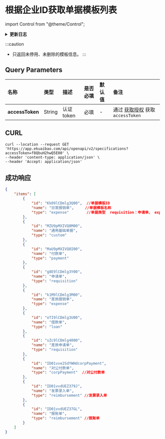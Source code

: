 # 根据企业ID获取单据模板列表

import Control from "@theme/Control";

<Control
method="GET"
url="/api/openapi/v2/specifications"
/>

<details>
  <summary><b>更新日志</b></summary>
  <div>

  [**1.27.0**](/updateLog/update-log#1270) -> 🐞 新增了支持返回 `corpPayment`（对公付款单）、`reimbursement`（报账单、发票录入单）类型的单据模板。 <br/>

  </div>
</details>


:::caution
- 只返回未停用、未删除的模板信息。
:::

## Query Parameters

| 名称 | 类型 | 描述 | 是否必填 | 默认值 | 备注 |
| :--- | :--- | :--- | :--- |:--- | :--- |
| **accessToken** | String | 认证token | 必填 | - | 通过 [获取授权](/docs/open-api/getting-started/auth) 获取 `accessToken` |

## CURL
```shell
curl --location --request GET 'https://app.ekuaibao.com/api/openapi/v2/specifications?accessToken=f8QbuH2hwQ5E00' \
--header 'content-type: application/json' \
--header 'Accept: application/json'
```

## 成功响应
```json
{
    "items": [
        {
            "id": "Kk09lCDmlg3Q00",  //单据模板ID
            "name": "日常报销单",     //单据模板名称
            "type": "expense"        //单据类型  requisition：申请单、 expense：报销单、 loan：借款单、 custom：通用审批单(基础单据)、 payment：付款单、corpPayment：对公付款单、reimbursement：报账单/发票录入单
        },
        {
            "id": "MZU9pMXIVQ8M00",
            "name": "通用基础单据",
            "type": "custom"
        },
        {
            "id": "MaU9pMXIVQ8I00",
            "name": "付款单",
            "type": "payment"
        },
        {
            "id": "g8E9lCDmlg3Y00",
            "name": "申请单",
            "type": "requisition"
        },
        {
            "id": "k1M9lCDmlg3M00",
            "name": "差旅报销单",
            "type": "expense"
        },
        {
            "id": "oTI9lCDmlg3U00",
            "name": "借款单",
            "type": "loan"
        },
        {
            "id": "sZc9lCDmlg4000",
            "name": "差旅申请单",
            "type": "requisition"
        },
        {
            "id": "ID01vve2SdYWHdcorpPayment",
            "name": "对公付款单",
            "type": "corpPayment"  //对公付款单
        },
        {
            "id": "ID01vvdUEZ379J",
            "name": "发票录入单",     
            "type": "reimbursement" //发票录入单
        },
        {
            "id": "ID01vvdUEZ37GL",
            "name": "报账单",
            "type": "reimbursement" //报账单
        }
    ]
}
```

